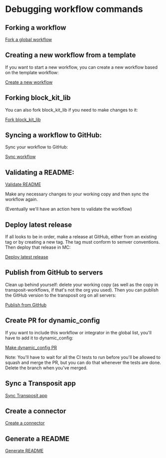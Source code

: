 # Debugging workflow commands

## Forking a workflow

[Fork a global workflow](https://console.transposit.com/mc/t/transposit-eng/actions/fork_global_workflow)

## Creating a new workflow from a template

If you want to start a new workflow, you can create a new workflow based on the template workflow:

[Create a new workflow](https://console.transposit.com/mc/t/transposit-eng/actions/fork_template_workflow)

## Forking block_kit_lib

You can also fork block_kit_lib if you need to make changes to it:

[Fork block_kit_lib](https://console.transposit.com/mc/t/transposit-eng/actions/fork_block_kit_lib)

## Syncing a workflow to GitHub:

Sync your workflow to GitHub:

[Sync workflow](https://console.transposit.com/mc/t/transposit-eng/actions/sync_workflow)

## Validating a README:

[Validate README](https://console.transposit.com/mc/t/transposit-eng/actions/validate_readme)

Make any necessary changes to your working copy and then sync the workflow again.

(Eventually we'll have an action here to validate the workflow) 

## Deploy latest release

If all looks to be in order, make a release at GitHub, either from an existing tag or by creating a new tag. The tag must conform to semver conventions. Then deploy that release in MC:

[Deploy latest release](https://console.transposit.com/mc/t/transposit-eng/actions/deploy_release)

## Publish from GitHub to servers

Clean up behind yourself: delete your working copy (as well as the copy in transposit-workflows, if that's not the org you used).
Then you can publish the GitHub version to the transposit org on all servers:

[Publish from GitHub](https://console.transposit.com/mc/t/transposit-eng/actions/publish_to_github)

## Create PR for dynamic_config

If you want to include this workflow or integrator in the global list, you'll have to add it to dynamic_config:

[Make dynamic_config PR](https://console.transposit.com/mc/t/transposit-eng/actions/make_dynamic_config_pr)

Note: You'll have to wait for all the CI tests to run before you'll be allowed to squash and merge the PR, but you can do that whenever the tests are done. Delete the branch when you've merged.

## Sync a Transposit app

[Sync Transposit app](https://console.transposit.com/mc/t/transposit-eng/actions/sync_transposit_app)

## Create a connector

[Create a connector](https://console.transposit.com/mc/t/transposit-eng/actions/create_a_connector)

## Generate a README

[Generate README](https://console.transposit.com/mc/t/transposit-eng/actions/generate_readme)
